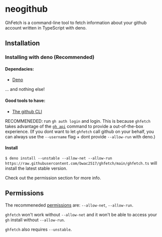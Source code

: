 # neogithub
 
GhFetch is a command-line tool to fetch information about your github account written in TypeScript with deno.

## Installation

### Installing with deno (Recommended)

#### Dependacies:
 - [Deno](https://deno.land/#installation)

... and nothing else!

#### Good tools to have:
 - [The github CLI](https://cli.github.com/)

RECOMMENEDED: run `gh auth login` and login. This is because `ghfetch` takes advantage of the [`gh api`](https://cli.github.com/manual/gh_api) command to provide a out-of-the-box experience.
(If you dont want to let `ghfetch` call github on your behalf, you can always use the `--username` flag + dont provide `--allow-run` with deno.)

#### Install

`$ deno install --unstable --allow-net --allow-run https://raw.githubusercontent.com/bwac2517/ghfetch/main/ghfetch.ts` will install the latest stable version.

Check out the permission section for more info.

## Permissions

The recommeneded [permissions](https://deno.land/manual@v1.9.0/getting_started/permissions) are: `--allow-net`, `--allow-run`.

`ghfetch` won't work without `--allow-net` and it won't be able to access your `gh` install without `--allow-run`.

`ghfetch` also requires `--unstable`.
